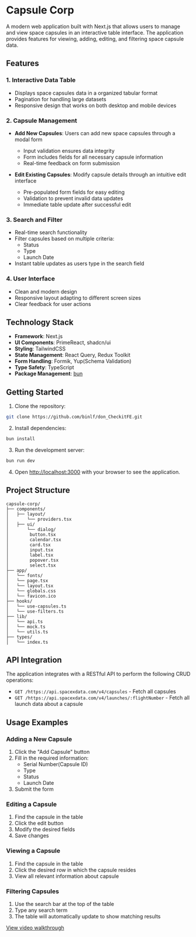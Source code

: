 # Capsule Corp

A modern web application built with Next.js that allows users to manage and view space capsules in an interactive table interface. The application provides features for viewing, adding, editing, and filtering space capsule data.

## Features

### 1. Interactive Data Table

- Displays space capsules data in a organized tabular format
- Pagination for handling large datasets
- Responsive design that works on both desktop and mobile devices

### 2. Capsule Management

- **Add New Capsules**: Users can add new space capsules through a modal form

  - Input validation ensures data integrity
  - Form includes fields for all necessary capsule information
  - Real-time feedback on form submission

- **Edit Existing Capsules**: Modify capsule details through an intuitive edit interface
  - Pre-populated form fields for easy editing
  - Validation to prevent invalid data updates
  - Immediate table update after successful edit

### 3. Search and Filter

- Real-time search functionality
- Filter capsules based on multiple criteria:
  - Status
  - Type
  - Launch Date
- Instant table updates as users type in the search field

### 4. User Interface

- Clean and modern design
- Responsive layout adapting to different screen sizes
- Clear feedback for user actions

## Technology Stack

- **Framework**: Next.js
- **UI Components**: PrimeReact, shadcn/ui
- **Styling**: TailwindCSS
- **State Management**: React Query, Redux Toolkit
- **Form Handling**: Formik, Yup(Schema Validation)
- **Type Safety**: TypeScript
- **Package Management**: [bun](https://bun.sh/)

## Getting Started

1. Clone the repository:

```bash
git clone https://github.com/binlf/don_CheckitFE.git
```

2. Install dependencies:

```bash
bun install
```

3. Run the development server:

```bash
bun run dev
```

4. Open [http://localhost:3000](http://localhost:3000) with your browser to see the application.

## Project Structure

```
capsule-corp/
├── components/
│   ├── layout/
│       └── providers.tsx
│   ├── ui/
│       └── dialog/
│        button.tsx
│        calendar.tsx
│        card.tsx
│        input.tsx
│        label.tsx
│        popover.tsx
│        select.tsx
├── app/
│   └── fonts/
│   └── page.tsx
│   └── layout.tsx
│   └── globals.css
│   └── favicon.ico
├── hooks/
│   └── use-capsules.ts
│   └── use-filters.ts
├── lib/
│   └── api.ts
│   └── mock.ts
│   └── utils.ts
├── types/
│   └── index.ts
```

## API Integration

The application integrates with a RESTful API to perform the following CRUD operations:

- `GET /https://api.spacexdata.com/v4/capsules` - Fetch all capsules
- `GET /https://api.spacexdata.com/v4/launches/:flightNumber` - Fetch all launch data about a capsule

## Usage Examples

### Adding a New Capsule

1. Click the "Add Capsule" button
2. Fill in the required information:
   - Serial Number(Capsule ID)
   - Type
   - Status
   - Launch Date
3. Submit the form

### Editing a Capsule

1. Find the capsule in the table
2. Click the edit button
3. Modify the desired fields
4. Save changes

### Viewing a Capsule

1. Find the capsule in the table
2. Click the desired row in which the capsule resides
3. View all relevant information about capsule

### Filtering Capsules

1. Use the search bar at the top of the table
2. Type any search term
3. The table will automatically update to show matching results

[View video walkthrough](https://drive.google.com/file/d/1ov_PNMz3zY42ZkMU9q2Vm3ReWsAS5sny/view?usp=sharing)
